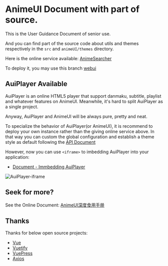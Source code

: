 # AnimeUI Document with part of source.

This is the User Guidance Document of senior use.

And you can find part of the source code about utils and themes respectively 
in the `src` and `animeUI/themes` directory.

Here is the online service available: [AnimeSearcher](https://zaxtyson.github.io/AnimeSearcher/) 

To deploy it, you may use this branch [webui](https://github.com/lozyue/AnimeSearcherUI/tree/webui)


## AuiPlayer Available

AuiPlayer is an online HTML5 player that support danmaku, subtitle, playlist and whatever features on AnimeUI.
Meanwhile, it's hard to split AuiPlayer as a single project.

Anyway, AuiPlayer and AnimeUI will be always pure, pretty and neat.

To specialize the behavior of AuiPlayer(or AnimeUI), it is recommend to deploy your own instance rather than the giving online service above.
In that way you can custom the global configuration and establish a theme style as default following the [API Document](https://lozyue.github.io/AnimeSearcherUI/theme-dev/style/api-config.html#auiplayer)

However, now you can use `<iframe>` to imbedding AuiPlayer into your application:

- [Document - Immbedding AuiPlayer](https://lozyue.github.io/AnimeSearcherUI/features/#%E6%92%AD%E6%94%BE%E5%99%A8%E5%B5%8C%E5%85%A5)

![AuiPlayer-iframe](https://lozyue.github.io/AnimeSearcherUI/assets/images/iframe-test.png)


## Seek for more?

See the Online Document: [AnimeUI深度食用手册](https://lozyue.github.io/AnimeSearcherUI/)


## Thanks

Thanks for below open source projects:

- [Vue](https://github.com/vuejs/vue/)
- [Vuetify](https://github.com/vuetifyjs/vuetify/)
- [VuePress](https://github.com/vuejs/vuepress/)
- [Axios](https://github.com/axios/axios)
